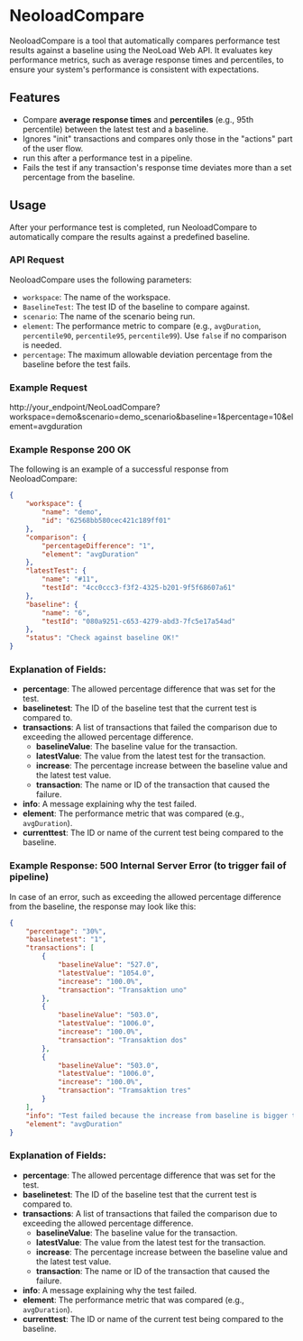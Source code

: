 # NeoloadCompare

NeoloadCompare is a tool that automatically compares performance test results against a baseline using the NeoLoad Web API. It evaluates key performance metrics, such as average response times and percentiles, to ensure your system's performance is consistent with expectations.

## Features

- Compare **average response times** and **percentiles** (e.g., 95th percentile) between the latest test and a baseline.
- Ignores "init" transactions and compares only those in the "actions" part of the user flow.
- run this after a performance test in a pipeline.
- Fails the test if any transaction's response time deviates more than a set percentage from the baseline.

## Usage

After your performance test is completed, run NeoloadCompare to automatically compare the results against a predefined baseline.

### API Request

NeoloadCompare uses the following parameters:

- `workspace`: The name of the workspace.
- `BaselineTest`: The test ID of the baseline to compare against.
- `scenario`: The name of the scenario being run.
- `element`: The performance metric to compare (e.g., `avgDuration`, `percentile90`, `percentile95`, `percentile99`). Use `false` if no comparison is needed.
- `percentage`: The maximum allowable deviation percentage from the baseline before the test fails.

### Example Request

http://your_endpoint/NeoLoadCompare?workspace=demo&scenario=demo_scenario&baseline=1&percentage=10&element=avgduration

### Example Response 200 OK
The following is an example of a successful response from NeoloadCompare:

```json
{
    "workspace": {
        "name": "demo",
        "id": "62568bb580cec421c189ff01"
    },
    "comparison": {
        "percentageDifference": "1",
        "element": "avgDuration"
    },
    "latestTest": {
        "name": "#11",
        "testId": "4cc0ccc3-f3f2-4325-b201-9f5f68607a61"
    },
    "baseline": {
        "name": "6",
        "testId": "080a9251-c653-4279-abd3-7fc5e17a54ad"
    },
    "status": "Check against baseline OK!"
}
```
### Explanation of Fields:

- **percentage**: The allowed percentage difference that was set for the test.
- **baselinetest**: The ID of the baseline test that the current test is compared to.
- **transactions**: A list of transactions that failed the comparison due to exceeding the allowed percentage difference.
    - **baselineValue**: The baseline value for the transaction.
    - **latestValue**: The value from the latest test for the transaction.
    - **increase**: The percentage increase between the baseline value and the latest test value.
    - **transaction**: The name or ID of the transaction that caused the failure.
- **info**: A message explaining why the test failed.
- **element**: The performance metric that was compared (e.g., `avgDuration`).
- **currenttest**: The ID or name of the current test being compared to the baseline.

### Example Response: 500 Internal Server Error (to trigger fail of pipeline)

In case of an error, such as exceeding the allowed percentage difference from the baseline, the response may look like this:

```json
{
    "percentage": "30%",
    "baselinetest": "1",
    "transactions": [
        {
            "baselineValue": "527.0",
            "latestValue": "1054.0",
            "increase": "100.0%",
            "transaction": "Transaktion uno"
        },
        {
            "baselineValue": "503.0",
            "latestValue": "1006.0",
            "increase": "100.0%",
            "transaction": "Transaktion dos"
        },
        {
            "baselineValue": "503.0",
            "latestValue": "1006.0",
            "increase": "100.0%",
            "transaction": "Tramsaktion tres"
        }
    ],
    "info": "Test failed because the increase from baseline is bigger than the allowed percentage value",
    "element": "avgDuration"
}
```

### Explanation of Fields:

- **percentage**: The allowed percentage difference that was set for the test.
- **baselinetest**: The ID of the baseline test that the current test is compared to.
- **transactions**: A list of transactions that failed the comparison due to exceeding the allowed percentage difference.
  - **baselineValue**: The baseline value for the transaction.
  - **latestValue**: The value from the latest test for the transaction.
  - **increase**: The percentage increase between the baseline value and the latest test value.
  - **transaction**: The name or ID of the transaction that caused the failure.
- **info**: A message explaining why the test failed.
- **element**: The performance metric that was compared (e.g., `avgDuration`).
- **currenttest**: The ID or name of the current test being compared to the baseline.